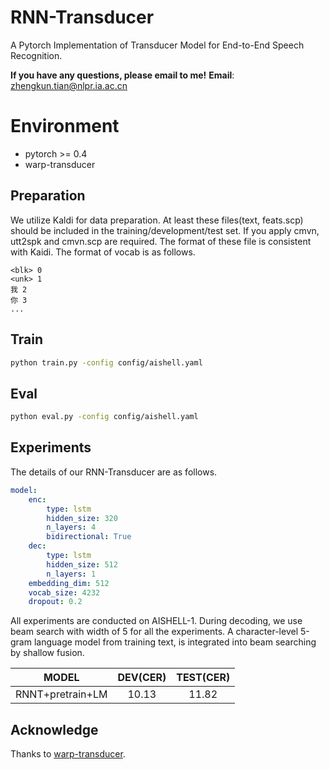 # RNN-Transducer
A Pytorch Implementation of Transducer Model for End-to-End Speech Recognition. 

**If you have any questions, please email to me!**
**Email**: zhengkun.tian@nlpr.ia.ac.cn

# Environment
- pytorch >= 0.4
- warp-transducer

## Preparation
We utilize Kaldi for data preparation. At least these files(text, feats.scp) should be included in the training/development/test set. If you apply cmvn, utt2spk and cmvn.scp are required. The format of these file is consistent with Kaidi. The format of vocab is as follows.

```
<blk> 0
<unk> 1
我 2
你 3
...
```
## Train
```bash
python train.py -config config/aishell.yaml
```

## Eval
```bash
python eval.py -config config/aishell.yaml
```

## Experiments
The details of our RNN-Transducer are as follows.
```yaml
model:
    enc:
        type: lstm
        hidden_size: 320
        n_layers: 4
        bidirectional: True
    dec:
        type: lstm
        hidden_size: 512
        n_layers: 1
    embedding_dim: 512
    vocab_size: 4232
    dropout: 0.2
```
All experiments are conducted on AISHELL-1. During decoding, we use beam search with width of 5 for all the experiments. A character-level 5-gram language model from training text, is integrated into beam searching by shallow fusion. 

| MODEL | DEV(CER) | TEST(CER) |
|:---: | :---:|:---: |
| RNNT+pretrain+LM | 10.13 | 11.82 |

## Acknowledge
Thanks to [warp-transducer](https://github.com/HawkAaron/warp-transducer).

